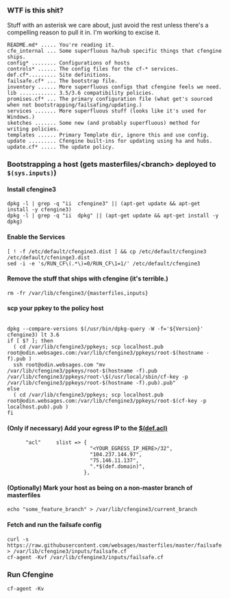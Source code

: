 ### WTF is this shit?
Stuff with an asterisk we care about, just avoid the rest unless there's a compelling reason to pull it in. I'm working to excise it.
```
README.md* ..... You're reading it.
cfe_internal ... Some superfluous ha/hub specific things that cfengine ships.
config* ........ Configurations of hosts
controls* ...... The config files for the cf-* services.
def.cf*......... Site definitions.
failsafe.cf* ... The bootstrap file.
inventory ...... More superfluous configs that cfengine feels we need.
lib ............ 3.5/3.6 compatibility policies.
promises.cf* ... The primary configuration file (what get's sourced when not bootstrapping/failsafing/updating.)
services ....... More superfluous stuff (looks like it's used for Windows.)
sketches ....... Some new (and probably superfluous) method for writing policies.
templates ...... Primary Template dir, ignore this and use config.
update ......... Cfengine built-ins for updating using ha and hubs.
update.cf* ..... The update policy.
```

### Bootstrapping a host (gets masterfiles/&lt;branch&gt; deployed to ```$(sys.inputs)```)

#### Install cfengine3
```
dpkg -l | grep -q "ii  cfengine3" || (apt-get update && apt-get install -y cfengine3)
dpkg -l | grep -q "ii  dpkg" || (apt-get update && apt-get install -y dpkg)
```


#### Enable the Services
```
[ ! -f /etc/default/cfengine3.dist ] && cp /etc/default/cfengine3 /etc/default/cfeninge3.dist
sed -i -e 's/RUN_CF\(.*\)=0/RUN_CF\1=1/' /etc/default/cfengine3
```

#### Remove the stuff that ships with cfengine (it's terrible.)
```
rm -fr /var/lib/cfengine3/{masterfiles,inputs}
```

#### scp your ppkey to the policy host
```

dpkg --compare-versions $(/usr/bin/dpkg-query -W -f='${Version}' cfengine3) lt 3.6
if [ $? ]; then
  ( cd /var/lib/cfengine3/ppkeys; scp localhost.pub root@odin.websages.com:/var/lib/cfengine3/ppkeys/root-$(hostname -f).pub )
  ssh root@odin.websages.com "mv /var/lib/cfengine3/ppkeys/root-$(hostname -f).pub /var/lib/cfengine3/ppkeys/root-\$(/usr/local/sbin/cf-key -p /var/lib/cfengine3/ppkeys/root-$(hostname -f).pub).pub"
else
  ( cd /var/lib/cfengine3/ppkeys; scp localhost.pub root@odin.websages.com:/var/lib/cfengine3/ppkeys/root-$(cf-key -p localhost.pub).pub )
fi
```

#### (Only if necessary) Add your egress IP to the [$(def.acl)](https://github.com/websages/masterfiles/blob/master/def.cf#L25-L30)
```
      "acl"     slist => {
                           "<YOUR_EGRESS_IP_HERE>/32",
                           "104.237.144.97",
                           "75.146.11.137",
                           ".*$(def.domain)",
                         },
```

#### (Optionally) Mark your host as being on a non-master branch of masterfiles
```
echo "some_feature_branch" > /var/lib/cfengine3/current_branch
```

#### Fetch and run the failsafe config
```
curl -s https://raw.githubusercontent.com/websages/masterfiles/master/failsafe.cf > /var/lib/cfengine3/inputs/failsafe.cf
cf-agent -Kvf /var/lib/cfengine3/inputs/failsafe.cf
```

### Run Cfengine
```
cf-agent -Kv
```

